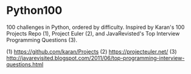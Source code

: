 # Python100
100 challenges in Python, ordered by difficulty. Inspired by Karan's 100 Projects Repo (1), Project Euler (2), and JavaRevisted's Top Interview Programming Questions (3).



(1) https://github.com/karan/Projects
(2) https://projecteuler.net/
(3) http://javarevisited.blogspot.com/2011/06/top-programming-interview-questions.html
